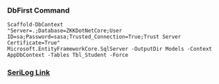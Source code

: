 ### DbFirst Command
```
Scaffold-DbContext
"Server=.;Database=ZKKDotNetCore;User ID=sa;Password=sasa;Trusted_Connection=True;Trust Server Certificate=True"
Microsoft.EntityFrameworkCore.SqlServer -OutputDir Models -Context AppDbContext -Tables Tbl_Student -Force
```

### [SeriLog Link](https://github.com/serilog/serilog)
